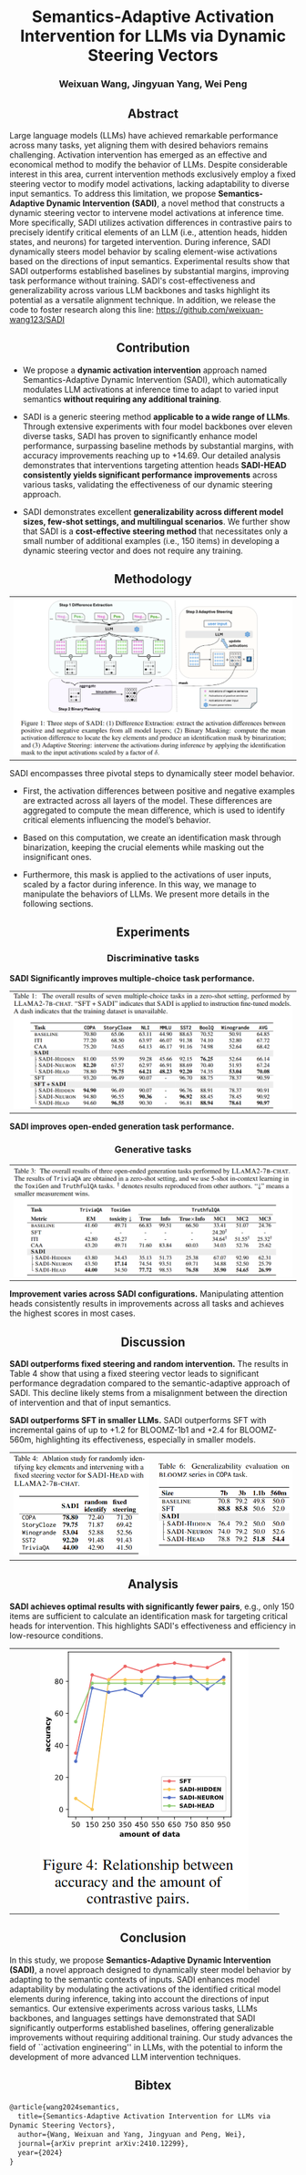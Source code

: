 <h1 align=center>Semantics-Adaptive Activation Intervention for LLMs via Dynamic Steering Vectors</h1>

<h3 align=center>Weixuan Wang, Jingyuan Yang, Wei Peng


<h2 align=center>Abstract</h2>

Large language models (LLMs) have achieved remarkable performance across many tasks, yet aligning them with desired behaviors remains challenging. Activation intervention has emerged as an effective and economical method to modify the behavior of LLMs. Despite considerable interest in this area, current intervention methods exclusively employ a fixed steering vector to modify model activations, lacking adaptability to diverse input semantics. To address this limitation, we propose **Semantics-Adaptive Dynamic Intervention (SADI)**, a novel method that constructs a dynamic steering vector to intervene model activations at inference time. More specifically, SADI utilizes activation differences in contrastive pairs to precisely identify critical elements of an LLM (i.e., attention heads, hidden states, and neurons) for targeted intervention. During inference, SADI dynamically steers model behavior by scaling element-wise activations based on the directions of input semantics. Experimental results show that SADI outperforms established baselines by substantial margins, improving task performance without training. SADI's cost-effectiveness and generalizability across various LLM backbones and tasks highlight its potential as a versatile alignment technique. In addition, we release the code to foster research along this line: https://github.com/weixuan-wang123/SADI



<h2 align=center>Contribution</h2>

- We propose a **dynamic activation intervention** approach named Semantics-Adaptive Dynamic Intervention (SADI), which automatically modulates LLM activations at inference time to adapt to varied input semantics **without requiring any additional training**.

- SADI is a generic steering method **applicable to a wide range of LLMs**. Through extensive experiments with four model backbones over eleven diverse tasks, SADI has proven to significantly enhance model performance, surpassing baseline methods by substantial margins, with accuracy improvements reaching up to +14.69. Our detailed analysis demonstrates that interventions targeting attention heads **SADI-HEAD consistently yields significant performance improvements** across various tasks, validating the effectiveness of our dynamic steering approach. 

- SADI demonstrates excellent **generalizability across different model sizes, few-shot settings, and multilingual scenarios**. We further show that SADI is a **cost-effective steering method** that necessitates only a small number of additional examples (i.e., 150 items) in developing a dynamic steering vector and does not require any training.


<h2 align=center>Methodology</h2>

<table align="center">
<tr>
  <td width="80%" align="center" valign="middle"><img src="./fig1.png" alt="figure1"></td>
</tr>
</table>


SADI encompasses three pivotal steps to dynamically steer model behavior. 

- First, the activation differences between positive and negative examples are extracted across all layers of the model. These differences are aggregated to compute the mean difference, which is used to identify critical elements influencing the model’s behavior. 

- Based on this computation, we create an identification mask through binarization, keeping the crucial elements while masking out the insignificant ones. 

- Furthermore,  this mask is applied to the activations of user inputs, scaled by a factor during inference. In this way, we manage to manipulate the behaviors of LLMs. We present more details in the following sections. 



<h2 align=center>Experiments</h2>


<h3 align=center>Discriminative tasks</h3>

**SADI Significantly improves multiple-choice task performance.**

<table align="center">
<tr>
  <td width="80%" align="center" valign="middle"><img src="./fig2.png" alt="figure2"></td>
</tr>
</table>

**SADI improves open-ended generation task performance.**

<h3 align=center>Generative tasks</h3>

<table align="center">
<tr>
  <td width="80%" align="center" valign="middle"><img src="./fig3.png" alt="figure3"></td>
</tr>
</table>

**Improvement varies across SADI configurations.** Manipulating attention heads consistently results in improvements across all tasks and achieves the highest scores in most cases.


<h2 align=center>Discussion</h2>




**SADI outperforms fixed steering and random intervention.** The results in Table 4 show that using a fixed steering vector leads to significant performance degradation compared to the semantic-adaptive approach of SADI. This decline likely stems from a misalignment between the direction of intervention and that of input semantics. 


**SADI outperforms SFT in smaller LLMs.**  SADI outperforms SFT with incremental gains of up to +1.2 for BLOOMZ-1b1 and +2.4 for BLOOMZ-560m, highlighting its effectiveness, especially in smaller models.



<table align="center" align="center">
<tr align="center">
  <td width="50%" align="center" valign="middle"><img src="./fig5.png" alt="figure5"></td>
  <td width="50%" align="center" valign="middle"><img src="./fig6.png" alt="figure6"></td>
</tr>
</table>

<h2 align=center>Analysis</h2>

**SADI achieves optimal results with significantly fewer pairs**, e.g., only 150 items are sufficient to calculate an identification mask for targeting critical heads for intervention. This highlights SADI's effectiveness and efficiency in low-resource conditions. 



<table align="center">
<tr>
  <td width="80%" align="center" valign="middle"><img src="./fig7.png" alt="figure7"></td>
</tr>
</table>


<h2 align=center>Conclusion</h2>

In this study, we propose **Semantics-Adaptive Dynamic Intervention (SADI)**, a novel approach designed to dynamically steer model behavior by adapting to the semantic contexts of inputs. SADI enhances model adaptability by modulating the activations of the identified critical model elements during inference, taking into account the directions of input semantics. Our extensive experiments across various tasks, LLMs backbones, and languages settings have demonstrated that SADI significantly outperforms established baselines, offering generalizable improvements without requiring additional training. Our study advances the field of ``activation engineering'' in LLMs, with the potential to inform the development of more advanced LLM intervention techniques.


<h2 align=center>Bibtex</h2>

```
@article{wang2024semantics,
  title={Semantics-Adaptive Activation Intervention for LLMs via Dynamic Steering Vectors},
  author={Wang, Weixuan and Yang, Jingyuan and Peng, Wei},
  journal={arXiv preprint arXiv:2410.12299},
  year={2024}
}
```

